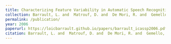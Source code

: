 ```yaml
---
title: Characterizing Feature Variability in Automatic Speech Recognition Systems
collection: Barrault, L. and  Matrouf, D. and  De Mori, R. and  Gemello, R. and  and Mana, F.
permalink: /publication/
year: 2006
paperurl: https://loicbarrault.github.io/papers/barrault_icassp2006.pdf
citation: Barrault, L. and  Matrouf, D. and  De Mori, R. and  Gemello, R. and  and Mana, F. Characterizing Feature Variability in Automatic Speech Recognition Systems, <i> International Conference on Acoustics, Speech and Signal Processing (ICASSP'06) </i>, 2006
---
```

